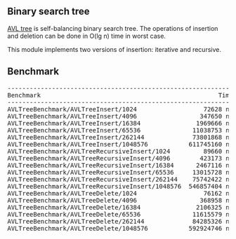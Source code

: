 ## Binary search tree
[AVL tree](https://en.wikipedia.org/wiki/AVL_tree) is self-balancing binary search
tree. The operations of insertion and deletion can be done in O(lg n) time in
worst case.

This module implements two versions of insertion: iterative and recursive.

## Benchmark
<pre>
---------------------------------------------------------------------------------------
Benchmark                                                Time           CPU Iterations
---------------------------------------------------------------------------------------
AVLTreeBenchmark/AVLTreeInsert/1024                  72628 ns      72235 ns       9682
AVLTreeBenchmark/AVLTreeInsert/4096                 347650 ns     347615 ns       2077
AVLTreeBenchmark/AVLTreeInsert/16384               1969666 ns    1969722 ns        357
AVLTreeBenchmark/AVLTreeInsert/65536              11038753 ns   11039022 ns         65
AVLTreeBenchmark/AVLTreeInsert/262144             73801868 ns   73802630 ns         11
AVLTreeBenchmark/AVLTreeInsert/1048576           611745160 ns  611748579 ns          2
AVLTreeBenchmark/AVLTreeRecursiveInsert/1024         89660 ns      89679 ns       7828
AVLTreeBenchmark/AVLTreeRecursiveInsert/4096        423173 ns     423176 ns       1654
AVLTreeBenchmark/AVLTreeRecursiveInsert/16384      2467116 ns    2467019 ns        290
AVLTreeBenchmark/AVLTreeRecursiveInsert/65536     13015728 ns   13015609 ns         54
AVLTreeBenchmark/AVLTreeRecursiveInsert/262144    75742422 ns   75742083 ns         10
AVLTreeBenchmark/AVLTreeRecursiveInsert/1048576  546857404 ns  546850044 ns          1
AVLTreeBenchmark/AVLTreeDelete/1024                  76162 ns      76156 ns       9202
AVLTreeBenchmark/AVLTreeDelete/4096                 368958 ns     368946 ns       1931
AVLTreeBenchmark/AVLTreeDelete/16384               2106325 ns    2106276 ns        333
AVLTreeBenchmark/AVLTreeDelete/65536              11615579 ns   11615369 ns         60
AVLTreeBenchmark/AVLTreeDelete/262144             84285326 ns   84283426 ns          9
AVLTreeBenchmark/AVLTreeDelete/1048576           592924746 ns  592911882 ns          1
</pre>
